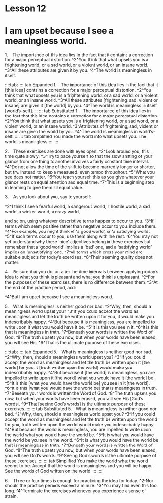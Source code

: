 # Lesson 12

# I am upset because I see a meaningless world.

<a name=w-pi-12-1></a>1.&emsp;The importance of this idea lies in the fact that it contains a correction for a major perceptual distortion. ^2^You think that what upsets you is a frightening world, or a sad world, or a violent world, or an insane world. ^3^All these attributes are given it by you. ^4^The world is meaningless in itself.

::::tabs
::: tab Expanded
1.&emsp;The importance of this idea lies in the fact that it [this idea] contains a correction for a major perceptual distortion. ^2^You think that what upsets you is a frightening world, or a sad world, or a violent world, or an insane world. ^3^All these attributes [frightening, sad, violent or insane] are given it [the world] by you. ^4^The world is meaningless in itself [world’s-self].
:::
::: tab Substituted
1.&emsp;The importance of this idea lies in the fact that this idea contains a correction for a major perceptual distortion. ^2^You think that what upsets you is a frightening world, or a sad world, or a violent world, or an insane world. ^3^Attributes of frightening, sad, violent or insane are given the world by you. ^4^The world is meaningless in world’s-self.
:::
::: tab Simplified
You made the world into what upsets you. The world is meaningless
:::
::::


<a name=w-pi-12-2></a>2.&emsp;These exercises are done with eyes open. ^2^Look around you, this time quite slowly. ^3^Try to pace yourself so that the slow shifting of your glance from one thing to another involves a fairly constant time interval. ^4^Do not allow the time of the shift to become markedly longer or shorter, but try, instead, to keep a measured, even tempo throughout. ^5^What you see does not matter. ^6^You teach yourself this as you give whatever your glance rests on equal attention and equal time. ^7^This is a beginning step in learning to give them all equal value.

<a name=w-pi-12-3></a>3.&emsp;As you look about you, say to yourself:

<div class="indented italic">

^2^I think I see a fearful world, a dangerous world, a hostile world, a sad world, a wicked world, a crazy world,

</div>

and so on, using whatever descriptive terms happen to occur to you. ^3^If terms which seem positive rather than negative occur to you, include them. ^4^For example, you might think of ‘a good world’, or ‘a satisfying world’. ^5^If such terms occur to you, use them along with the rest. ^6^You may not yet understand why these ‘nice’ adjectives belong in these exercises but remember that a ‘good world’ implies a ‘bad’ one, and a ‘satisfying world’ implies an ‘unsatisfying’ one. ^7^All terms which cross your mind are suitable subjects for today’s exercises. ^8^Their seeming quality does not matter.

<a name=w-pi-12-4></a>4.&emsp;Be sure that you do not alter the time intervals between applying today’s idea to what you think is pleasant and what you think is unpleasant. ^2^For the purposes of these exercises, there is no difference between them. ^3^At the end of the practice period, add:

<div class="indented italic">

^4^But I am upset because I see a meaningless world.

</div>

<a name=w-pi-12-5></a>5.&emsp;What is meaningless is neither good nor bad. ^2^Why, then, should a meaningless world upset you? ^3^If you could accept the world as meaningless and let the truth be written upon it for you, it would make you indescribably happy. ^4^But because it is meaningless, you are impelled to write upon it what you would have it be. ^5^It is this you see in it. ^6^It is this that is meaningless in truth. ^7^Beneath your words is written the Word of God. ^8^The truth upsets you now, but when your words have been erased, you will see His. ^9^That is the ultimate purpose of these exercises.

::::tabs
::: tab Expanded
5.&emsp;What is meaningless is neither good nor bad. ^2^Why, then, should a meaningless world upset you? ^3^If you could accept the world as meaningless and let the truth be written upon it [the world] for you, it [truth written upon the world] would make you indescribably happy. ^4^But because it [the world] is meaningless, you are impelled to write upon it [the world] what you would have it [the world] be. ^5^It is this [what you would have the world be] you see in it [the world]. ^6^It is this [what you would have the world be] that is meaningless in truth. ^7^Beneath your words is written the Word of God. ^8^The truth upsets you now, but when your words have been erased, you will see His [God’s words]. ^9^That [seeing God’s words] is the ultimate purpose of these exercises.
:::
::: tab Substituted
5.&emsp;What is meaningless is neither good nor bad. ^2^Why, then, should a meaningless world upset you? ^3^If you could accept the world as meaningless and let the truth be written upon the world for you, truth written upon the world would make you indescribably happy. ^4^But because the world is meaningless, you are impelled to write upon the world what you would have the world be. ^5^It is what you would have the world be you see in the world. ^6^It is what you would have the world be that is meaningless in truth. ^7^Beneath your words is written the Word of God. ^8^The truth upsets you now, but when your words have been erased, you will see God’s words. ^9^Seeing God’s words is the ultimate purpose of these exercises.
:::
::: tab Simplified
You make the world what the world seems to be. Accept that the world is meaningless and you will be happy. See the words of God written on the world.
:::
::::

<a name=w-pi-12-6></a>6.&emsp;Three or four times is enough for practicing the idea for today. ^2^Nor should the practice periods exceed a minute. ^3^You may find even this too long. ^4^Terminate the exercises whenever you experience a sense of strain.
